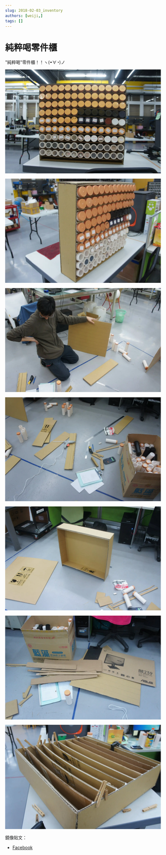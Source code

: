```yaml
---
slug: 2018-02-03_inventory
authors: [weiji,]
tags: []
--- 
```


# 純粹喝零件櫃

<head>
  <meta property="og:image" content="https://raw.githubusercontent.com/FlySkyPie/flyskypie.github.io/main/post/2018-02-03_inventory/01.webp" />
</head>

"純粹喝"零件櫃！！ヽ(◓∀◔)ノ

![](./01.webp)

![](./02.webp)

![](./03.webp)

![](./04.webp)

![](./05.webp)

![](./06.webp)

![](./07.webp)

鏡像貼文：

- [Facebook](https://www.facebook.com/groups/355536424468283/?multi_permalinks=1711471428874769)
